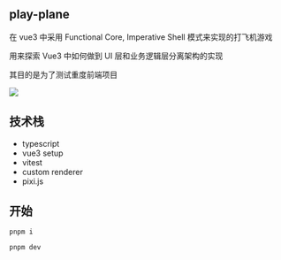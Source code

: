 ## play-plane

在 vue3 中采用 Functional Core, Imperative Shell 模式来实现的打飞机游戏

用来探索 Vue3 中如何做到 UI 层和业务逻辑层分离架构的实现

其目的是为了测试重度前端项目

![](https://images-1252602850.cos.ap-beijing.myqcloud.com/20220414150701.png)


## 技术栈

- typescript
- vue3 setup
- vitest
- custom renderer
- pixi.js

## 开始

```
pnpm i 

pnpm dev
```



